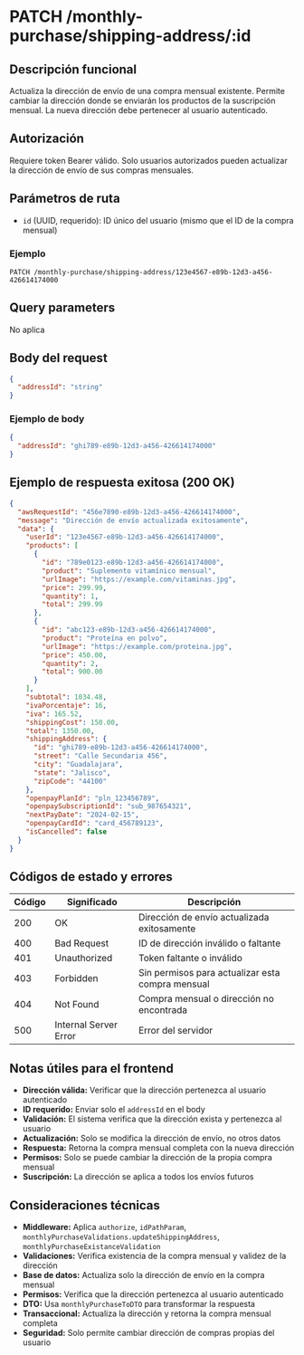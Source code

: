 # PATCH /monthly-purchase/shipping-address/:id

## Descripción funcional

Actualiza la dirección de envío de una compra mensual existente. Permite cambiar la dirección donde se enviarán los productos de la suscripción mensual. La nueva dirección debe pertenecer al usuario autenticado.

## Autorización

Requiere token Bearer válido. Solo usuarios autorizados pueden actualizar la dirección de envío de sus compras mensuales.

## Parámetros de ruta

- `id` (UUID, requerido): ID único del usuario (mismo que el ID de la compra mensual)

### Ejemplo
```
PATCH /monthly-purchase/shipping-address/123e4567-e89b-12d3-a456-426614174000
```

## Query parameters

No aplica

## Body del request

```json
{
  "addressId": "string"
}
```

### Ejemplo de body

```json
{
  "addressId": "ghi789-e89b-12d3-a456-426614174000"
}
```

## Ejemplo de respuesta exitosa (200 OK)

```json
{
  "awsRequestId": "456e7890-e89b-12d3-a456-426614174000",
  "message": "Dirección de envío actualizada exitosamente",
  "data": {
    "userId": "123e4567-e89b-12d3-a456-426614174000",
    "products": [
      {
        "id": "789e0123-e89b-12d3-a456-426614174000",
        "product": "Suplemento vitamínico mensual",
        "urlImage": "https://example.com/vitaminas.jpg",
        "price": 299.99,
        "quantity": 1,
        "total": 299.99
      },
      {
        "id": "abc123-e89b-12d3-a456-426614174000",
        "product": "Proteína en polvo",
        "urlImage": "https://example.com/proteina.jpg",
        "price": 450.00,
        "quantity": 2,
        "total": 900.00
      }
    ],
    "subtotal": 1034.48,
    "ivaPorcentaje": 16,
    "iva": 165.52,
    "shippingCost": 150.00,
    "total": 1350.00,
    "shippingAddress": {
      "id": "ghi789-e89b-12d3-a456-426614174000",
      "street": "Calle Secundaria 456",
      "city": "Guadalajara",
      "state": "Jalisco",
      "zipCode": "44100"
    },
    "openpayPlanId": "pln_123456789",
    "openpaySubscriptionId": "sub_987654321",
    "nextPayDate": "2024-02-15",
    "openpayCardId": "card_456789123",
    "isCancelled": false
  }
}
```

## Códigos de estado y errores

| Código | Significado | Descripción |
|--------|-------------|-------------|
| 200 | OK | Dirección de envío actualizada exitosamente |
| 400 | Bad Request | ID de dirección inválido o faltante |
| 401 | Unauthorized | Token faltante o inválido |
| 403 | Forbidden | Sin permisos para actualizar esta compra mensual |
| 404 | Not Found | Compra mensual o dirección no encontrada |
| 500 | Internal Server Error | Error del servidor |

## Notas útiles para el frontend

- **Dirección válida:** Verificar que la dirección pertenezca al usuario autenticado
- **ID requerido:** Enviar solo el `addressId` en el body
- **Validación:** El sistema verifica que la dirección exista y pertenezca al usuario
- **Actualización:** Solo se modifica la dirección de envío, no otros datos
- **Respuesta:** Retorna la compra mensual completa con la nueva dirección
- **Permisos:** Solo se puede cambiar la dirección de la propia compra mensual
- **Suscripción:** La dirección se aplica a todos los envíos futuros

## Consideraciones técnicas

- **Middleware:** Aplica `authorize`, `idPathParam`, `monthlyPurchaseValidations.updateShippingAddress`, `monthlyPurchaseExistanceValidation`
- **Validaciones:** Verifica existencia de la compra mensual y validez de la dirección
- **Base de datos:** Actualiza solo la dirección de envío en la compra mensual
- **Permisos:** Verifica que la dirección pertenezca al usuario autenticado
- **DTO:** Usa `monthlyPurchaseToDTO` para transformar la respuesta
- **Transaccional:** Actualiza la dirección y retorna la compra mensual completa
- **Seguridad:** Solo permite cambiar dirección de compras propias del usuario
